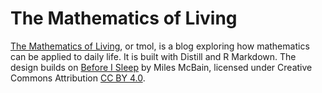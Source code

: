 
# The Mathematics of Living

<!-- badges: start -->
<!-- badges: end -->

[The Mathematics of Living](https://tmol.org), or tmol, is a blog exploring how mathematics can be applied to daily life. It is built with Distill and R Markdown. The design builds on [Before I Sleep](https://www.milesmcbain.com/) by Miles McBain, licensed under Creative Commons Attribution [CC BY 4.0](https://creativecommons.org/licenses/by/4.0/).
